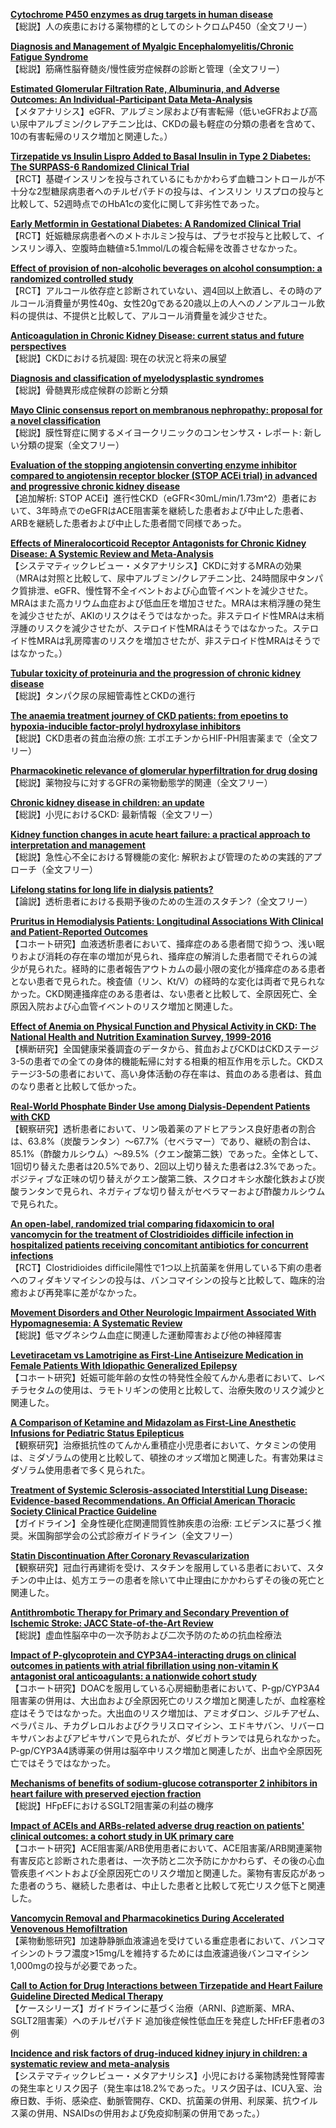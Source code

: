 [**Cytochrome P450 enzymes as drug targets in human disease**](https://pubmed.ncbi.nlm.nih.gov/37793784/)  
【総説】人の疾患における薬物標的としてのシトクロムP450（全文フリー）

[**Diagnosis and Management of Myalgic Encephalomyelitis/Chronic Fatigue Syndrome**](https://pubmed.ncbi.nlm.nih.gov/37793728/)  
【総説】筋痛性脳脊髄炎/慢性疲労症候群の診断と管理（全文フリー）

[**Estimated Glomerular Filtration Rate, Albuminuria, and Adverse Outcomes: An Individual-Participant Data Meta-Analysis**](https://pubmed.ncbi.nlm.nih.gov/37787795/)  
【メタアナリシス】eGFR、アルブミン尿および有害転帰（低いeGFRおよび高い尿中アルブミン/クレアチニン比は、CKDの最も軽症の分類の患者を含めて、10の有害転帰のリスク増加と関連した。）

[**Tirzepatide vs Insulin Lispro Added to Basal Insulin in Type 2 Diabetes: The SURPASS-6 Randomized Clinical Trial**](https://pubmed.ncbi.nlm.nih.gov/37786396/)  
【RCT】基礎インスリンを投与されているにもかかわらず血糖コントロールが不十分な2型糖尿病患者へのチルゼパチドの投与は、インスリン リスプロの投与と比較して、52週時点でのHbA1cの変化に関して非劣性であった。

[**Early Metformin in Gestational Diabetes: A Randomized Clinical Trial**](https://pubmed.ncbi.nlm.nih.gov/37786390/)  
【RCT】妊娠糖尿病患者へのメトホルミン投与は、プラセボ投与と比較して、インスリン導入、空腹時血糖値≥5.1mmol/Lの複合転帰を改善させなかった。

[**Effect of provision of non-alcoholic beverages on alcohol consumption: a randomized controlled study**](https://pubmed.ncbi.nlm.nih.gov/37784187/)  
【RCT】アルコール依存症と診断されていない、週4回以上飲酒し、その時のアルコール消費量が男性40g、女性20gである20歳以上の人へのノンアルコール飲料の提供は、不提供と比較して、アルコール消費量を減少させた。

[**Anticoagulation in Chronic Kidney Disease: current status and future perspectives**](https://pubmed.ncbi.nlm.nih.gov/37778512/)  
【総説】CKDにおける抗凝固: 現在の状況と将来の展望

[**Diagnosis and classification of myelodysplastic syndromes**](https://pubmed.ncbi.nlm.nih.gov/37774372/)  
【総説】骨髄異形成症候群の診断と分類

[**Mayo Clinic consensus report on membranous nephropathy: proposal for a novel classification**](https://pubmed.ncbi.nlm.nih.gov/37795587/)  
【総説】膜性腎症に関するメイヨークリニックのコンセンサス・レポート: 新しい分類の提案（全文フリー）

[**Evaluation of the stopping angiotensin converting enzyme inhibitor compared to angiotensin receptor blocker (STOP ACEi trial) in advanced and progressive chronic kidney disease**](https://pubmed.ncbi.nlm.nih.gov/37783444/)  
【追加解析: STOP ACEi】進行性CKD（eGFR<30mL/min/1.73m^2）患者において、3年時点でのeGFRはACE阻害薬を継続した患者および中止した患者、ARBを継続した患者および中止した患者間で同様であった。

[**Effects of Mineralocorticoid Receptor Antagonists for Chronic Kidney Disease: A Systemic Review and Meta-Analysis**](https://pubmed.ncbi.nlm.nih.gov/37793348/)  
【システマティックレビュー・メタアナリシス】CKDに対するMRAの効果（MRAは対照と比較して、尿中アルブミン/クレアチニン比、24時間尿中タンパク質排泄、eGFR、慢性腎不全イベントおよび心血管イベントを減少させた。MRAはまた高カリウム血症および低血圧を増加させた。MRAは末梢浮腫の発生を減少させたが、AKIのリスクはそうではなかった。非ステロイド性MRAは末梢浮腫のリスクを減少させたが、ステロイド性MRAはそうではなかった。ステロイド性MRAは乳房障害のリスクを増加させたが、非ステロイド性MRAはそうではなかった。）

[**Tubular toxicity of proteinuria and the progression of chronic kidney disease**](https://pubmed.ncbi.nlm.nih.gov/37791392/)  
【総説】タンパク尿の尿細管毒性とCKDの進行

[**The anaemia treatment journey of CKD patients: from epoetins to hypoxia-inducible factor-prolyl hydroxylase inhibitors**](https://pubmed.ncbi.nlm.nih.gov/37779852/)  
【総説】CKD患者の貧血治療の旅: エポエチンからHIF-PH阻害薬まで（全文フリー）

[**Pharmacokinetic relevance of glomerular hyperfiltration for drug dosing**](https://pubmed.ncbi.nlm.nih.gov/37779850/)  
【総説】薬物投与に対するGFRの薬物動態学的関連（全文フリー）

[**Chronic kidney disease in children: an update**](https://pubmed.ncbi.nlm.nih.gov/37779846/)  
【総説】小児におけるCKD: 最新情報（全文フリー）

[**Kidney function changes in acute heart failure: a practical approach to interpretation and management**](https://pubmed.ncbi.nlm.nih.gov/37779845/)  
【総説】急性心不全における腎機能の変化: 解釈および管理のための実践的アプローチ（全文フリー）

[**Lifelong statins for long life in dialysis patients?**](https://pubmed.ncbi.nlm.nih.gov/37779843/)  
【論説】透析患者における長期予後のための生涯のスタチン?（全文フリー）

[**Pruritus in Hemodialysis Patients: Longitudinal Associations With Clinical and Patient-Reported Outcomes**](https://pubmed.ncbi.nlm.nih.gov/37777951/)  
【コホート研究】血液透析患者において、掻痒症のある患者間で抑うつ、浅い眠りおよび消耗の存在率の増加が見られ、掻痒症の解消した患者間でそれらの減少が見られた。経時的に患者報告アウトカムの最小限の変化が掻痒症のある患者とない患者で見られた。検査値（リン、Kt/V）の経時的な変化は両者で見られなかった。CKD関連掻痒症のある患者は、ない患者と比較して、全原因死亡、全原因入院および心血管イベントのリスク増加と関連した。

[**Effect of Anemia on Physical Function and Physical Activity in CKD: The National Health and Nutrition Examination Survey, 1999-2016**](https://pubmed.ncbi.nlm.nih.gov/37768811/)  
【横断研究】全国健康栄養調査のデータから、貧血およびCKDはCKDステージ3-5の患者での全ての身体的機能転帰に対する相乗的相互作用を示した。CKDステージ3-5の患者において、高い身体活動の存在率は、貧血のある患者は、貧血のなり患者と比較して低かった。

[**Real-World Phosphate Binder Use among Dialysis-Dependent Patients with CKD**](https://pubmed.ncbi.nlm.nih.gov/36996774/)  
【観察研究】透析患者において、リン吸着薬のアドヒアランス良好患者の割合は、63.8%（炭酸ランタン）〜67.7%（セベラマー）であり、継続の割合は、85.1%（酢酸カルシウム）〜89.5%（クエン酸第二鉄）であった。全体として、1回切り替えた患者は20.5%であり、2回以上切り替えた患者は2.3%であった。ポジティブな正味の切り替えがクエン酸第二鉄、スクロオキシ水酸化鉄および炭酸ランタンで見られ、ネガティブな切り替えがセベラマーおよび酢酸カルシウムで見られた。

[**An open-label, randomized trial comparing fidaxomicin to oral vancomycin for the treatment of Clostridioides difficile infection in hospitalized patients receiving concomitant antibiotics for concurrent infections**](https://pubmed.ncbi.nlm.nih.gov/37797310/)  
【RCT】Clostridioides difficile陽性で1つ以上抗菌薬を併用している下痢の患者へのフィダキソマイシンの投与は、バンコマイシンの投与と比較して、臨床的治癒および再発率に差がなかった。

[**Movement Disorders and Other Neurologic Impairment Associated With Hypomagnesemia: A Systematic Review**](https://pubmed.ncbi.nlm.nih.gov/37795503/)  
【総説】低マグネシウム血症に関連した運動障害および他の神経障害

[**Levetiracetam vs Lamotrigine as First-Line Antiseizure Medication in Female Patients With Idiopathic Generalized Epilepsy**](https://pubmed.ncbi.nlm.nih.gov/37782485/)  
【コホート研究】妊娠可能年齢の女性の特発性全般てんかん患者において、レベチラセタムの使用は、ラモトリギンの使用と比較して、治療失敗のリスク減少と関連した。

[**A Comparison of Ketamine and Midazolam as First-Line Anesthetic Infusions for Pediatric Status Epilepticus**](https://pubmed.ncbi.nlm.nih.gov/37783824/)  
【観察研究】治療抵抗性のてんかん重積症小児患者において、ケタミンの使用は、ミダゾラムの使用と比較して、頓挫のオッズ増加と関連した。有害効果はミダゾラム使用患者で多く見られた。

[**Treatment of Systemic Sclerosis-associated Interstitial Lung Disease: Evidence-based Recommendations. An Official American Thoracic Society Clinical Practice Guideline**](https://pubmed.ncbi.nlm.nih.gov/37772985/)  
【ガイドライン】全身性硬化症関連間質性肺疾患の治療: エビデンスに基づく推奨。米国胸部学会の公式診療ガイドライン（全文フリー）

[**Statin Discontinuation After Coronary Revascularization**](https://pubmed.ncbi.nlm.nih.gov/37798170/)  
【観察研究】冠血行再建術を受け、スタチンを服用している患者において、スタチンの中止は、処方エラーの患者を除いて中止理由にかかわらずその後の死亡と関連した。

[**Antithrombotic Therapy for Primary and Secondary Prevention of Ischemic Stroke: JACC State-of-the-Art Review**](https://pubmed.ncbi.nlm.nih.gov/37793752/)  
【総説】虚血性脳卒中の一次予防および二次予防のための抗血栓療法

[**Impact of P-glycoprotein and CYP3A4-interacting drugs on clinical outcomes in patients with atrial fibrillation using non-vitamin K antagonist oral anticoagulants: a nationwide cohort study**](https://pubmed.ncbi.nlm.nih.gov/37791408/)  
【コホート研究】DOACを服用している心房細動患者において、P-gp/CYP3A4阻害薬の併用は、大出血および全原因死亡のリスク増加と関連したが、血栓塞栓症はそうではなかった。大出血のリスク増加は、アミオダロン、ジルチアゼム、ベラパミル、チカグレロルおよびクラリスロマイシン、エドキサバン、リバーロキサバンおよびアピキサバンで見られたが、ダビガトランでは見られなかった。P-gp/CYP3A4誘導薬の併用は脳卒中リスク増加と関連したが、出血や全原因死亡ではそうではなかった。

[**Mechanisms of benefits of sodium-glucose cotransporter 2 inhibitors in heart failure with preserved ejection fraction**](https://pubmed.ncbi.nlm.nih.gov/37674356/)  
【総説】HFpEFにおけるSGLT2阻害薬の利益の機序

[**Impact of ACEIs and ARBs-related adverse drug reaction on patients' clinical outcomes: a cohort study in UK primary care**](https://pubmed.ncbi.nlm.nih.gov/37783509/)  
【コホート研究】ACE阻害薬/ARB使用患者において、ACE阻害薬/ARB関連薬物有害反応と診断された患者は、一次予防と二次予防にかかわらず、その後の心血管疾患イベントおよび全原因死亡のリスク増加と関連した。薬物有害反応があった患者のうち、継続した患者は、中止した患者と比較して死亡リスク低下と関連した。

[**Vancomycin Removal and Pharmacokinetics During Accelerated Venovenous Hemofiltration**](https://pubmed.ncbi.nlm.nih.gov/37798109/)  
【薬物動態研究】加速静静脈血液濾過を受けている重症患者において、バンコマイシンのトラフ濃度>15mg/Lを維持するためには血液濾過後バンコマイシン1,000mgの投与が必要であった。

[**Call to Action for Drug Interactions between Tirzepatide and Heart Failure Guideline Directed Medical Therapy**](https://pubmed.ncbi.nlm.nih.gov/37797920/)  
【ケースシリーズ】ガイドラインに基づく治療（ARNI、β遮断薬、MRA、SGLT2阻害薬）へのチルゼパチド 追加後症候性低血圧を発症したHFrEF患者の3例

[**Incidence and risk factors of drug-induced kidney injury in children: a systematic review and meta-analysis**](https://pubmed.ncbi.nlm.nih.gov/37787852/)  
【システマティックレビュー・メタアナリシス】小児における薬物誘発性腎障害の発生率とリスク因子（発生率は18.2%であった。リスク因子は、ICU入室、治療日数、手術、感染症、動脈管開存、CKD、抗菌薬の併用、利尿薬、抗ウイルス薬の併用、NSAIDsの併用および免疫抑制薬の併用であった。）

